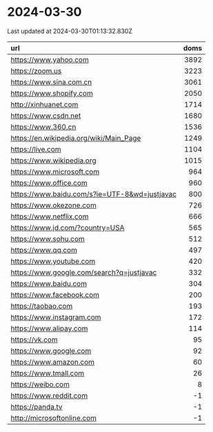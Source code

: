 # 2024-03-30

<!-- BEGIN -->
Last updated at 2024-03-30T01:13:32.830Z

url | doms
:- | -:
https://www.yahoo.com | 3892
https://zoom.us | 3223
https://www.sina.com.cn | 3061
https://www.shopify.com | 2050
http://xinhuanet.com | 1714
https://www.csdn.net | 1680
https://www.360.cn | 1536
https://en.wikipedia.org/wiki/Main_Page | 1249
https://live.com | 1104
https://www.wikipedia.org | 1015
https://www.microsoft.com | 964
https://www.office.com | 960
https://www.baidu.com/s?ie=UTF-8&wd=justjavac | 800
https://www.okezone.com | 726
https://www.netflix.com | 666
https://www.jd.com/?country=USA | 565
https://www.sohu.com | 512
https://www.qq.com | 497
https://www.youtube.com | 420
https://www.google.com/search?q=justjavac | 332
https://www.baidu.com | 304
https://www.facebook.com | 200
https://taobao.com | 193
https://www.instagram.com | 172
https://www.alipay.com | 114
https://vk.com | 95
https://www.google.com | 92
https://www.amazon.com | 60
https://www.tmall.com | 26
https://weibo.com | 8
https://www.reddit.com | -1
https://panda.tv | -1
http://microsoftonline.com | -1
<!-- END -->
